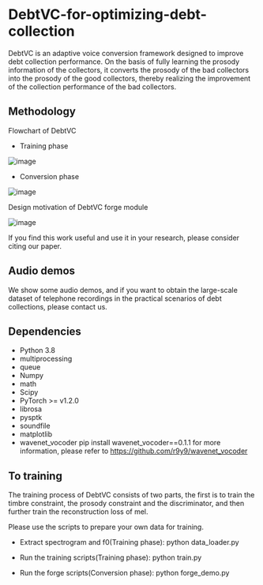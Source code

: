 # DebtVC-for-optimizing-debt-collection

DebtVC is an adaptive voice conversion framework designed to improve debt collection performance. On the basis of fully learning the prosody information of the collectors, it converts the prosody of the bad collectors into the prosody of the good collectors, thereby realizing the improvement of the collection performance of the bad collectors.

## Methodology

Flowchart of DebtVC

- Training phase

![image](https://github.com/WSYcurry/DebtVC/blob/main/DebtVC2022/DebtVC_Overview_training.bmp)

- Conversion phase

![image](https://github.com/WSYcurry/DebtVC/blob/main/DebtVC2022/DebtVC_Overview_conversion.bmp)

Design motivation of DebtVC forge module

![image](https://github.com/WSYcurry/DebtVC/blob/main/DebtVC2022/forge_function_with_arrow.bmp)

If you find this work useful and use it in your research, please consider citing our paper.

## Audio demos

We show some audio demos, and if you want to obtain the large-scale dataset of telephone recordings in the practical scenarios of debt collections, please contact us.

## Dependencies

- Python 3.8
- multiprocessing
- queue
- Numpy
- math
- Scipy
- PyTorch >= v1.2.0
- librosa
- pysptk
- soundfile
- matplotlib
- wavenet_vocoder pip install wavenet_vocoder==0.1.1 for more information, please refer to https://github.com/r9y9/wavenet_vocoder


## To training

The training process of DebtVC consists of two parts, the first is to train the timbre constraint, the prosody constraint and the discriminator, and then further train the reconstruction loss of mel.

Please use the scripts to prepare your own data for training.

- Extract spectrogram and f0(Training phase): python data_loader.py

- Run the training scripts(Training phase): python train.py

- Run the forge scripts(Conversion phase): python forge_demo.py
